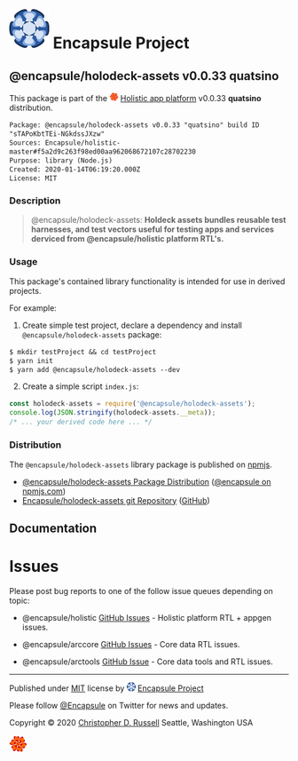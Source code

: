 # [![Encapsule Project](ASSETS/blue-burst-encapsule.io-icon-72x72.png "Encapsule Project")](https://encapsule.io) Encapsule Project

## @encapsule/holodeck-assets v0.0.33 quatsino

This package is part of the  [![@encapsule/holistic](ASSETS/encapsule-holistic-16x16.png "@encapsule/holistic")](https://github.com/Encapsule/holistic) [Holistic app platform](https://encapsule.io/docs/holistic) v0.0.33 **quatsino** distribution.

```
Package: @encapsule/holodeck-assets v0.0.33 "quatsino" build ID "sTAPoKbtTEi-NGkdssJXzw"
Sources: Encapsule/holistic-master#f5a2d9c263f98ed00aa962068672107c28702230
Purpose: library (Node.js)
Created: 2020-01-14T06:19:20.000Z
License: MIT
```

### Description

> @encapsule/holodeck-assets: **Holdeck assets bundles reusable test harnesses, and test vectors useful for testing apps and services derviced from @encapsule/holistic platform RTL's.**

### Usage

This package's contained library functionality is intended for use in derived projects.

For example:

1. Create simple test project, declare a dependency and install `@encapsule/holodeck-assets` package:

```
$ mkdir testProject && cd testProject
$ yarn init
$ yarn add @encapsule/holodeck-assets --dev
```

2. Create a simple script `index.js`:

```JavaScript
const holodeck-assets = require('@encapsule/holodeck-assets');
console.log(JSON.stringify(holodeck-assets.__meta));
/* ... your derived code here ... */
```

### Distribution

The `@encapsule/holodeck-assets` library package is published on [npmjs](https://npmjs.com).

- [@encapsule/holodeck-assets Package Distribution](https://npmjs.com/package/@encapsule/holodeck-assets/v/0.0.33) ([@encapsule on npmjs.com](https://www.npmjs.com/org/encapsule))
- [Encapsule/holodeck-assets git Repository](https://github.com/Encapsule/holodeck-assets) ([GitHub](https://github.com/Encapsule))

## Documentation

# Issues

Please post bug reports to one of the follow issue queues depending on topic:

- @encapsule/holistic [GitHub Issues](https://github.com/Encapsule/holistic/issues) - Holistic platform RTL + appgen issues.

- @encapsule/arccore [GitHub Issues](https://github.com/Encapsule/ARCcore/issues) - Core data RTL issues.

- @encapsule/arctools [GitHub Issue](https://github.com/Encapsule/ARCtools/issues) - Core data tools and RTL issues.

<hr>

Published under [MIT](LICENSE) license by [![Encapsule Project GitHub](ASSETS/blue-burst-encapsule.io-icon-16x16.png "Encapsule Project GitHub")](https://github.com/encapsule) [Encapsule Project](https://encapsule.io)

Please follow [@Encapsule](https://twitter.com/encapsule) on Twitter for news and updates.

Copyright &copy; 2020 [Christopher D. Russell](https://github.com/ChrisRus) Seattle, Washington USA

[![encapsule/holistic](ASSETS/encapsule-holistic-32x32.png "@encapsule/holistic")](https://encapsule.io/docs/holistic)